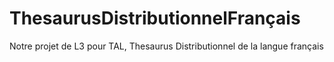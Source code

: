 # ThesaurusDistributionnelFrançais
Notre projet de L3 pour TAL, Thesaurus Distributionnel de la langue français
